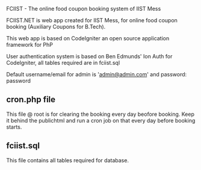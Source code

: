 FCIIST - The online food coupon booking system of IIST Mess

FCIIST.NET is web app created for IIST Mess, for online food coupon booking (Auxiliary Coupons for B.Tech).

This web app is based on CodeIgniter an open source application framework for PhP

User authentication system is based on Ben Edmunds' Ion Auth for CodeIgniter, all tables required are in fciist.sql

Default username/email for admin is 'admin@admin.com' and password: password

## cron.php file
This file @ root is for clearing the booking every day beofore booking. Keep it behind the publichtml and run a cron job on that every day before booking starts.

## fciist.sql
This file contains all tables required for database.
